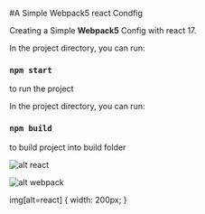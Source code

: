 #A Simple Webpack5 react Condfig

Creating a Simple **Webpack5** Config with react 17.

In the project directory, you can run:

### `npm start`

to run the project

In the project directory, you can run:

### `npm build`

to build project into build folder

![alt react](https://upload.wikimedia.org/wikipedia/commons/thumb/a/a7/React-icon.svg/2300px-React-icon.svg.png)

![alt webpack](https://raw.githubusercontent.com/webpack/media/master/logo/icon.png)

img[alt=react] { width: 200px; }
